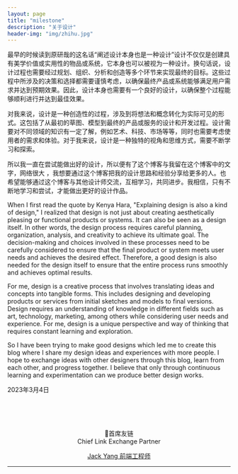 ```yaml
---
layout: page
title: "milestone"
description: "关于设计"
header-img: "img/zhihu.jpg"
---
```


最早的时候读到原研哉的这名话“阐述设计本身也是一种设计”设计不仅仅是创建具有美学价值或实用性的物品或系统，它本身也可以被视为一种设计。换句话说，设计过程也需要经过规划、组织、分析和创造等多个环节来实现最终的目标。这些过程中所涉及的决策和选择都需要谨慎考虑，以确保最终产品或系统能够满足用户需求并达到预期效果。因此，设计本身也需要有一个良好的设计，以确保整个过程能够顺利进行并达到最佳效果。

对我来说，设计是一种创造性的过程，涉及到将想法和概念转化为实际可见的形式。这包括了从最初的草图、模型到最终的产品或服务的设计和开发过程。设计需要对不同领域的知识有一定了解，例如艺术、科技、市场等等，同时也需要考虑使用者的需求和体验。对于我来说，设计是一种独特的视角和思维方式，需要不断学习和探索。

所以我一直在尝试能做出好的设计，所以便有了这个博客与我留在这个博客中的文字，网络很大 ，我想要通过这个博客把我的设计思路和经验分享给更多的人。也希望能够通过这个博客与其他设计师交流，互相学习，共同进步。我相信，只有不断地学习和尝试，才能做出更好的设计作品。

When I first read the quote by Kenya Hara, "Explaining design is also a kind of design," I realized that design is not just about creating aesthetically pleasing or functional products or systems. It can also be seen as a design itself. In other words, the design process requires careful planning, organization, analysis, and creativity to achieve its ultimate goal. The decision-making and choices involved in these processes need to be carefully considered to ensure that the final product or system meets user needs and achieves the desired effect. Therefore, a good design is also needed for the design itself to ensure that the entire process runs smoothly and achieves optimal results.

For me, design is a creative process that involves translating ideas and concepts into tangible forms. This includes designing and developing products or services from initial sketches and models to final versions. Design requires an understanding of knowledge in different fields such as art, technology, marketing, among others while considering user needs and experience. For me, design is a unique perspective and way of thinking that requires constant learning and exploration.

So I have been trying to make good designs which led me to create this blog where I share my design ideas and experiences with more people. I hope to exchange ideas with other designers through this blog, learn from each other, and progress together. I believe that only through continuous learning and experimentation can we produce better design works.

2023年3月4日

<br>
<br>
<br>

<p style="text-align: center;">🧠首席友链<br>Chief Link Exchange Partner</p>

<div style="text-align: center;">
    <a href="http://jacklove.ddns.net:8090/">Jack Yang 前端工程师</a>
</div>

---
